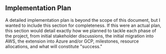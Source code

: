## Implementation Plan

A detailed implementation plan is beyond the scope of this document, but I wanted to include this section for completeness. If this were an actual plan, this section would detail exactly how we planned to tackle each phase of the project, from initial stakeholder discussions, the initial migration into AWS, the extension into Azure and/or GCP, milestones, resource allocations, and what will constitute "success."
